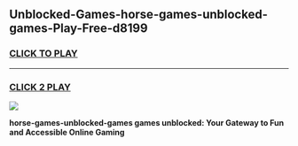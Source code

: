 
## Unblocked-Games-horse-games-unblocked-games-Play-Free-d8199
<h3>
<a href="https://premium76.site?title=horse-games-unblocked-games&ref=15A">CLICK TO PLAY</a></h3>
<hr>

<h3>
<a href="https://premium76.site?title=horse-games-unblocked-games&ref=15A">CLICK 2 PLAY</a>
  
</h3>

<a href="https://premium76.site?title=horse-games-unblocked-games&ref=15A"><img src="https://clearcache.store/games.png"></a>


**horse-games-unblocked-games games unblocked: Your Gateway to Fun and Accessible Online Gaming**

